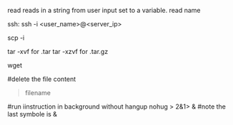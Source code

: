 read	reads in a string from user input set to a variable. 	read name

ssh: ssh -i <pem file> <user_name>@<server_ip>

scp -i <pem file> <source> <destany>

tar -xvf <file name> for .tar 
tar -xzvf <file name> for .tar.gz

wget <url>

#delete the file content
> filename

#run iinstruction in background without hangup
nohug <instruction> > <outputfile> 2&1> & #note the last symbole is &
 
